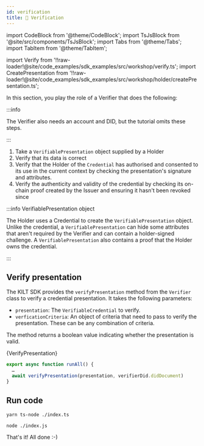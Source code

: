 ```yaml
---
id: verification
title: 🤝 Verification
---
```


import CodeBlock from '@theme/CodeBlock';
import TsJsBlock from '@site/src/components/TsJsBlock';
import Tabs from '@theme/Tabs';
import TabItem from '@theme/TabItem';

import Verify from '!!raw-loader!@site/code_examples/sdk_examples/src/workshop/verify.ts';
import CreatePresentation from '!!raw-loader!@site/code_examples/sdk_examples/src/workshop/holder/createPresentation.ts';

<!-- Verficiation criteria, expect it  to be tied to Verifier DID, tied to the verficationCriteria, based on four options -->

In this section, you play the role of a <span className="label-role verifier">Verifier</span> that does the following:

:::info

The Verifier also needs an account and DID, but the tutorial omits these steps.

:::

1. Take a `VerifiablePresentation` object supplied by a <span className="label-role holder">Holder</span>
2. Verify that its data is correct
3. Verify that the <span className="label-role holder">Holder</span> of the `Credential` has authorised and consented to its use in the current context by checking the presentation's signature and attributes.  
4. Verify the authenticity and validity of the credential by checking its on-chain proof created by the Issuer and ensuring it hasn't been revoked since

:::info VerifiablePresentation object

The <span className="label-role holder">Holder</span> uses a Credential to create the `VerifiablePresentation` object.
Unlike the credential, a `VerifiablePresentation` can hide some attributes that aren't required by the <span className="label-role verifier">Verifier</span> and can contain a holder-signed challenge.
A `VerifiablePresentation` also contains a proof that the <span className="label-role holder">Holder</span> owns the credential.

:::

## Verify presentation



The KILT SDK provides the `verifyPresentation` method from the `Verifier` class to verify a credential presentation. It takes the following parameters:

- `presentation`: The `VerifiableCredential` to verify.
- `verficationCriteria`: An object of criteria that need to pass to verify the presentation. These can be any combination of criteria.
<!-- TODO: Find out more link -->

The method returns a boolean value indicating whether the presentation is valid.


<TsJsBlock>
  {VerifyPresentation}
</TsJsBlock>

<TsJsBlock>

```typescript
export async function runAll() {
  …
  await verifyPresentation(presentation, verifierDid.didDocument)
}
```

</TsJsBlock>

## Run code

<Tabs groupId="ts-js-choice">
  <TabItem value='ts' label='Typescript' default>

  ```bash
  yarn ts-node ./index.ts
  ```

  </TabItem>
  <TabItem value='js' label='Javascript' default>

  ```bash
  node ./index.js
  ```

  </TabItem>
</Tabs>

That's it! All done :-)